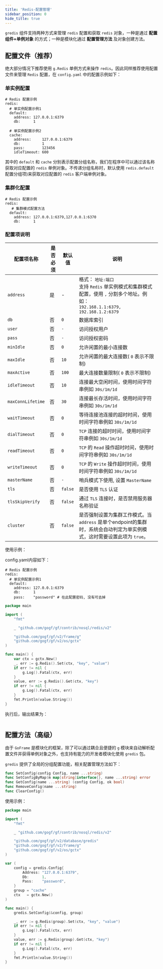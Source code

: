 ```yaml
---
title: 'Redis-配置管理'
sidebar_position: 0
hide_title: true
---
```


`gredis` 组件支持两种方式来管理 `redis` 配置和获取 `redis` 对象，一种是通过 **配置组件+单例对象** 的方式；一种是模块化通过 **配置管理方法** 及对象创建方法。

## 配置文件（推荐）

绝大部分情况下推荐使用 `g.Redis` 单例方式来操作 `redis`。因此同样推荐使用配置文件来管理 `Redis` 配置，在 `config.yaml` 中的配置示例如下：

### 单实例配置

```
# Redis 配置示例
redis:
  # 单实例配置示例1
  default:
    address: 127.0.0.1:6379
    db:      1

  # 单实例配置示例2
  cache:
    address:     127.0.0.1:6379
    db:          1
    pass:        123456
    idleTimeout: 600
```

其中的 `default` 和 `cache` 分别表示配置分组名称，我们在程序中可以通过该名称获取对应配置的 `redis` 单例对象。不传递分组名称时，默认使用 `redis.default` 配置分组项)来获取对应配置的 `redis` 客户端单例对象。

### 集群化配置

```
# Redis 配置示例
redis:
   # 集群模式配置方法
  default:
    address: 127.0.0.1:6379,127.0.0.1:6370
    db:      1
```

### 配置项说明

| 配置项名称 | 是否必须 | 默认值 | 说明 |
| --- | --- | --- | --- |
| `address` | 是 | - | 格式： `地址:端口`<br />支持 `Redis` 单实例模式和集群模式配置，使用 `,` 分割多个地址。例如：<br />`192.168.1.1:6379, 192.168.1.2:6379` |
| `db` | 否 | `0` | 数据库索引 |
| `user` | 否 | `-` | 访问授权用户 |
| `pass` | 否 | `-` | 访问授权密码 |
| `minIdle` | 否 | `0` | 允许闲置的最小连接数 |
| `maxIdle` | 否 | `10` | 允许闲置的最大连接数( `0` 表示不限制) |
| `maxActive` | 否 | `100` | 最大连接数量限制( `0` 表示不限制) |
| `idleTimeout` | 否 | `10` | 连接最大空闲时间，使用时间字符串例如 `30s/1m/1d` |
| `maxConnLifetime` | 否 | `30` | 连接最长存活时间，使用时间字符串例如 `30s/1m/1d` |
| `waitTimeout` | 否 | `0` | 等待连接池连接的超时时间，使用时间字符串例如 `30s/1m/1d` |
| `dialTimeout` | 否 | `0` | `TCP` 连接的超时时间，使用时间字符串例如 `30s/1m/1d` |
| `readTimeout` | 否 | `0` | `TCP` 的 `Read` 操作超时时间，使用时间字符串例如 `30s/1m/1d` |
| `writeTimeout` | 否 | `0` | `TCP` 的 `Write` 操作超时时间，使用时间字符串例如 `30s/1m/1d` |
| `masterName` | 否 | `-` | 哨兵模式下使用, 设置 `MasterName` |
| `tls` | 否 | `false` | 是否使用 `TLS` 认证 |
| `tlsSkipVerify` | 否 | `false` | 通过 `TLS` 连接时，是否禁用服务器名称验证 |
| `cluster` | 否 | `false` | 是否强制设置为集群工作模式。当 `address` 是单个endpoint的集群时，系统会自动判定为单实例模式，这时需要设置此项为 `true`。 |

使用示例：

config.yaml内容如下：

```
# Redis 配置示例
redis:
  # 单实例配置示例1
  default:
    address: 127.0.0.1:6379
    db:      1
    pass:    "password" # 在此配置密码, 没有可去掉
```

```go
package main

import (
    "fmt"

    _ "github.com/gogf/gf/contrib/nosql/redis/v2"

    "github.com/gogf/gf/v2/frame/g"
    "github.com/gogf/gf/v2/os/gctx"
)

func main() {
    var ctx = gctx.New()
    _, err := g.Redis().Set(ctx, "key", "value")
    if err != nil {
        g.Log().Fatal(ctx, err)
    }
    value, err := g.Redis().Get(ctx, "key")
    if err != nil {
        g.Log().Fatal(ctx, err)
    }
    fmt.Println(value.String())
}
```

执行后，输出结果为：

```value
```

## 配置方法（高级）

由于 `GoFrame` 是模块化的框架，除了可以通过耦合且便捷的 `g` 模块来自动解析配置文件并获得单例对象之外，也支持有能力的开发者模块化使用 `gredis` 包。

`gredis` 提供了全局的分组配置功能，相关配置管理方法如下：

```go
func SetConfig(config Config, name ...string)
func SetConfigByMap(m map[string]interface{}, name ...string) error
func GetConfig(name ...string) (config Config, ok bool)
func RemoveConfig(name ...string)
func ClearConfig()
```

使用示例：

```go
package main

import (
    "fmt"

    _ "github.com/gogf/gf/contrib/nosql/redis/v2"

    "github.com/gogf/gf/v2/database/gredis"
    "github.com/gogf/gf/v2/frame/g"
    "github.com/gogf/gf/v2/os/gctx"
)

var (
    config = gredis.Config{
        Address: "127.0.0.1:6379",
        Db:      1,
        Pass:    "password",
    }
    group = "cache"
    ctx   = gctx.New()
)

func main() {
    gredis.SetConfig(&config, group)

    _, err := g.Redis(group).Set(ctx, "key", "value")
    if err != nil {
        g.Log().Fatal(ctx, err)
    }
    value, err := g.Redis(group).Get(ctx, "key")
    if err != nil {
        g.Log().Fatal(ctx, err)
    }
    fmt.Println(value.String())
}
```